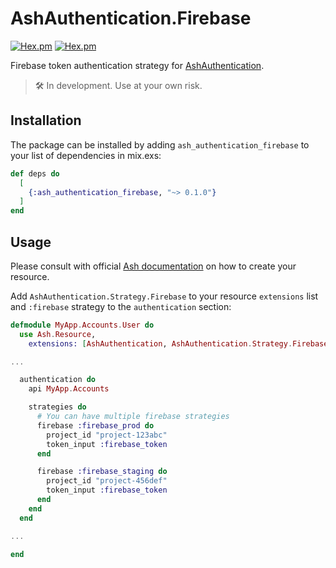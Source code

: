# AshAuthentication.Firebase

[![Hex.pm](https://img.shields.io/hexpm/v/ash_authentication_firebase.svg?style=flat-square)](https://hex.pm/packages/ash_authentication_firebase)
[![Hex.pm](https://img.shields.io/hexpm/dt/ash_authentication_firebase.svg?style=flat-square)](https://hex.pm/packages/ash_authentication_firebase)

Firebase token authentication strategy for [AshAuthentication](https://github.com/team-alembic/ash_authentication).

> 🛠 In development. Use at your own risk.

## Installation

The package can be installed by adding `ash_authentication_firebase` to your list of dependencies in mix.exs:

```elixir
def deps do
  [
    {:ash_authentication_firebase, "~> 0.1.0"}
  ]
end
```

## Usage

Please consult with official [Ash documentation](https://ash-hq.org/docs/guides/ash_authentication/latest/tutorials/getting-started-with-authentication) on how to create your resource.

Add `AshAuthentication.Strategy.Firebase` to your resource `extensions` list and `:firebase` strategy to the `authentication` section:

```elixir
defmodule MyApp.Accounts.User do
  use Ash.Resource,
    extensions: [AshAuthentication, AshAuthentication.Strategy.Firebase]

...

  authentication do
    api MyApp.Accounts

    strategies do
      # You can have multiple firebase strategies
      firebase :firebase_prod do
        project_id "project-123abc"
        token_input :firebase_token
      end

      firebase :firebase_staging do
        project_id "project-456def"
        token_input :firebase_token
      end
    end
  end

...

end
```
